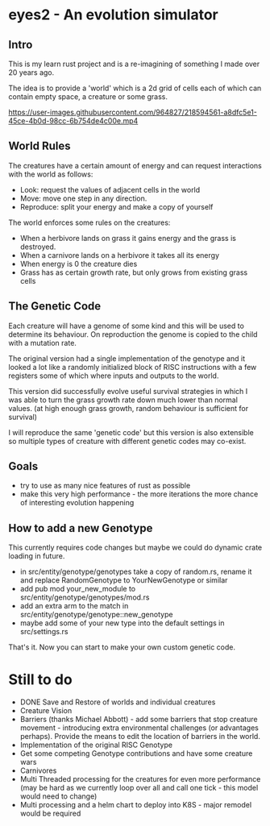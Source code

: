 # eyes2 - An evolution simulator

## Intro
This is my learn rust project and is a re-imagining of something I made over
20 years ago.

The idea is to provide a 'world' which is a 2d grid of cells each of which
can contain empty space, a creature or some grass.


https://user-images.githubusercontent.com/964827/218594561-a8dfc5e1-45ce-4b0d-98cc-6b754de4c00e.mp4



## World Rules

The creatures have a certain amount of energy and can request interactions
with the world as follows:

- Look: request the values of adjacent cells in the world
- Move: move one step in any direction.
- Reproduce: split your energy and make a copy of yourself

The world enforces some rules on the creatures:

- When a herbivore lands on grass it gains energy and the grass is destroyed.
- When a carnivore lands on a herbivore it takes all its energy
- When energy is 0 the creature dies
- Grass has as certain growth rate, but only grows from existing grass cells

## The Genetic Code

Each creature will have a genome of some kind and this will be used to determine
its behaviour. On reproduction the genome is copied to the child with a
mutation rate.

The original version had a single implementation of the genotype and it looked
a lot like a randomly initialized block of RISC instructions with a few registers
some of which where inputs and outputs to the world.

This version did successfully evolve useful survival strategies in which I
was able to turn the grass growth rate down much lower than normal values.
(at high enough grass growth, random behaviour is sufficient for survival)

I will reproduce the same 'genetic code' but this version is also extensible
so multiple types of creature with different genetic codes may co-exist.

## Goals

- try to use as many nice features of rust as possible
- make this very high performance - the more iterations the more chance of
  interesting evolution happening

## How to add a new Genotype

This currently requires code changes but maybe we could do dynamic crate
loading in future.

- in src/entity/genotype/genotypes take a copy of random.rs, rename it
  and replace RandomGenotype to YourNewGenotype or similar
- add pub mod your_new_module to src/entity/genotype/genotypes/mod.rs
- add an extra arm to the match in src/entity/genotype/genotype::new_genotype
- maybe add some of your new type into the default settings in
  src/settings.rs

That's it. Now you can start to make your own custom genetic code.

# Still to do

- DONE Save and Restore of worlds and individual creatures
- Creature Vision
- Barriers (thanks Michael Abbott) - add some barriers that stop creature
  movement - introducing extra environmental challenges (or advantages perhaps).
  Provide the means to edit the location of barriers in the world.
- Implementation of the original RISC Genotype
- Get some competing Genotype contributions and have some creature wars
- Carnivores
- Multi Threaded processing for the creatures for even more performance
  (may be hard as we currently loop over all and call one tick - this
  model would need to change)
- Multi processing and a helm chart to deploy into K8S - major remodel would
  be required
